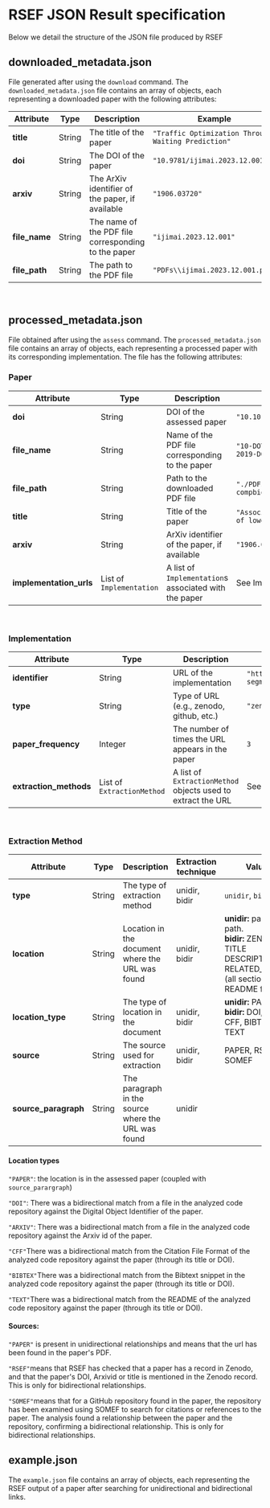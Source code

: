 # RSEF JSON Result specification
Below we detail the structure of the JSON file produced by RSEF

## downloaded_metadata.json

File generated after using the `download` command. The `downloaded_metadata.json` file contains an array of objects, each representing a downloaded paper with the following attributes:

| Attribute    | Type    | Description                                        | Example                                             |
|--------------|---------|----------------------------------------------------|-----------------------------------------------------|
| **title**    | String  | The title of the paper                             | `"Traffic Optimization Through Waiting Prediction"` |
| **doi**      | String  | The DOI of the paper                               | `"10.9781/ijimai.2023.12.001"`                      |
| **arxiv**    | String  | The ArXiv identifier of the paper, if available    | `"1906.03720"`                                      |
| **file_name**| String  | The name of the PDF file corresponding to the paper| `"ijimai.2023.12.001"`                              |
| **file_path**| String  | The path to the PDF file                           | `"PDFs\\ijimai.2023.12.001.pdf"`                    |

<br>

## processed_metadata.json
File obtained after using the `assess` command. 
The `processed_metadata.json` file contains an array of objects, each representing a processed paper with its corresponding implementation. The file has the following attributes:

### Paper

| Attribute               | Type                      | Description                                                  | Example                                                    |
|-------------------------|---------------------------|--------------------------------------------------------------|------------------------------------------------------------|
| **doi**                 | String                    | DOI of the assessed paper                                         | `"10.1016/j.compbiomed.2019.05.002"`                       |
| **file_name**           | String                    | Name of the PDF file corresponding to the paper          | `"10-DOT-1016_j-DOT-compbiomed-DOT-2019-DOT-05.pdf"`       |
| **file_path**           | String                    | Path to the downloaded PDF file                                     | `"./PDFs/10-DOT-1016_j-DOT-compbiomed-DOT-2019-DOT-05.pdf"`|
| **title**               | String                    | Title of the paper                                       | `"Association of genomic subtypes of lower-grade gliomas"` |
| **arxiv**               | String                    | ArXiv identifier of the paper, if available              | `"1906.03720"`                                             |
| **implementation_urls** | List of `Implementation`  | A list of `Implementation`s  associated with the paper | See Implementation table below.                            |

<br>

### Implementation

| Attribute              | Type                       | Description                                                    | Example                                                       |
|------------------------|----------------------------|----------------------------------------------------------------|---------------------------------------------------------------|
| **identifier**         | String                     | URL of the implementation                                  | `"https://github.com/mateuszbuda/brain-segmentation"`         |
| **type**               | String                     | Type of URL (e.g., zenodo, github, etc.)                                               | `"zenodo"`                                                    |
| **paper_frequency**    | Integer                    | The number of times the URL appears in the paper               | `3`                                                           |
| **extraction_methods** | List of `ExtractionMethod` | A list of `ExtractionMethod` objects used to extract the URL   | See ExtractionMethod table below.                             |

<br>

### Extraction Method

| Attribute            | Type   | Description                                             | Extraction technique            | Values                                                                      | Example                              |
|----------------------|--------|---------------------------------------------------------|-------------------------|-----------------------------------------------------------------------------|--------------------------------------|
| **type**             | String | The type of extraction method                           | unidir, bidir | `unidir`, `bidir`                                                        | `"unidir"`                            |
| **location**         | String | Location in the document where the URL was found    | unidir, bidir           | **unidir:** paper path.<br/>**bidir:** ZENODO, TITLE DESCRIPTION, RELATED_PAPERS (all sections in the README file) | `"DESCRIPTION"`                      |
| **location_type**    | String | The type of location in the document                    | unidir, bidir           | **unidir:** PAPER, <br/>**bidir:** DOI, ARXIV, CFF, BIBTEX, TEXT                | `"DOI"`                              |
| **source**           | String | The source used for extraction                          | unidir, bidir                   | PAPER, RSEF, SOMEF                                                          | `"SOMEF"`                            |
| **source_paragraph** | String | The paragraph in the source where the URL was found     | unidir                  |                                                                             | `"The code is available online."`    |

#### Location types
```"PAPER"```: the location is in the assessed paper (coupled with `source_parargraph`)

```"DOI"```: There was a bidirectional match from a file in the analyzed code repository against the Digital Object Identifier of the paper. 

```"ARXIV"```: There was a bidirectional match from a file in the analyzed code repository against the Arxiv id of the paper. 

```"CFF"```There was a bidirectional match from the Citation File Format of the analyzed code repository against the paper (through its title or DOI). 

```"BIBTEX"```There was a bidirectional match from the Bibtext snippet in the analyzed code repository against the paper (through its title or DOI). 

```"TEXT"```There was a bidirectional match from the README of the analyzed code repository against the paper (through its title or DOI). 

#### Sources:
```"PAPER"``` is present in unidirectional relationships and means that the url has been found in the paper's PDF.

```"RSEF"```means that RSEF has checked that a paper has a record in Zenodo, and that the paper's DOI, Arxivid or title is mentioned in the Zenodo record. This is only for bidirectional relationships.

```"SOMEF"```means that for a GitHub repository found in the paper, the repository has been examined using SOMEF to search for citations or references to the paper. The analysis found a relationship between the paper and the repository, confirming a bidirectional relationship. This is only for bidirectional relationships.
<br>

## example.json

The `example.json` file contains an array of objects, each representing the RSEF output of a paper after searching for unidirectional and bidirectional links.
